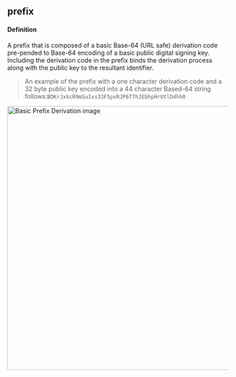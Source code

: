 ## prefix

<h4>Definition</h4><p>A prefix that is composed of a basic Base-64 (URL safe) derivation code pre-pended to Base-64 encoding of a basic public digital signing key.<br>Including the derivation code in the prefix binds the derivation process along with the public key to the resultant identifier. </p><blockquote><p>An example of the prefix with a one character derivation code and a 32 byte public key encoded into a 44 character Based-64 string follows:<code>BDKrJxkcR9m5u1xs33F5pxRJP6T7hJEbhpHrUtlDdhh0</code></p></blockquote><img src="https://github.com/WebOfTrust/keri/blob/main/images/prefix.png?raw=true" alt="Basic Prefix Derivation image" border="0" width="600"/>


